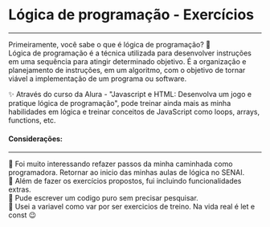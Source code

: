 # Lógica de programação - Exercícios
----
Primeiramente, você sabe o que é lógica de programação? 🤔 <br>
Lógica de programação é a técnica utilizada para desenvolver instruções em uma sequência para atingir determinado objetivo. É a organização e planejamento de instruções, em um algoritmo, com o objetivo de tornar viável a implementação de um programa ou software.

✨ Através do curso da Alura - "Javascript e HTML: Desenvolva um jogo e pratique lógica de programação", pode treinar ainda mais as minha habilidades em lógica e treinar conceitos de JavaScript como loops, arrays, functions, etc.

#### Considerações:
----
📍 Foi muito interessando refazer passos da minha caminhada como programadora. Retornar ao inicio das minhas aulas de lógica no SENAI. <br>
📍 Além de fazer os exercícios propostos, fui incluindo funcionalidades extras. <br>
📍 Pude escrever um codigo puro sem precisar pesquisar. <br>
📍 Usei a variavel como var por ser exercicios de treino. Na vida real é let e const 😉

